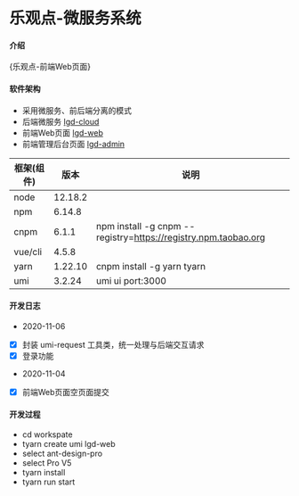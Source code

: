 # 乐观点-微服务系统

#### 介绍

{乐观点-前端Web页面}

#### 软件架构

- 采用微服务、前后端分离的模式
- 后端微服务 [lgd-cloud](https://gitee.com/itptn/lgd-cloud.git)
- 前端Web页面 [lgd-web](https://gitee.com/itptn/lgd-web.git)
- 前端管理后台页面 [lgd-admin](https://gitee.com/itptn/lgd-admin.git)

| 框架(组件) | 版本    | 说明                                                           |
| ---------- | ------- | -------------------------------------------------------------- |
| node       | 12.18.2 |
| npm        | 6.14.8  |
| cnpm       | 6.1.1   | npm install -g cnpm --registry=https://registry.npm.taobao.org |
| vue/cli    | 4.5.8   |
| yarn       | 1.22.10 | cnpm install -g yarn tyarn                                     |
| umi        | 3.2.24  | umi ui port:3000                                               |

#### 开发日志

- 2020-11-06
- [x] 封装 umi-request 工具类，统一处理与后端交互请求
- [x] 登录功能
- 2020-11-04
- [x] 前端Web页面空页面提交

#### 开发过程

- cd workspate
- tyarn create umi lgd-web
- select ant-design-pro
- select Pro V5
- tyarn install
- tyarn run start
